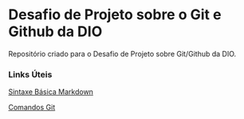 # Desafio de Projeto sobre o Git e Github da DIO
Repositório criado para o Desafio de Projeto sobre Git/Github da DIO.

### Links Úteis 
[Sintaxe Básica Markdown](https://www.markdownguide.org/basic-syntax/)

[Comandos Git](https://git-scm.com/docs/git#_git_commands)
